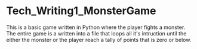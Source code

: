 # Tech_Writing1_MonsterGame
This is a basic game written in Python where the player fights a monster. The entire game is a written into a file that loops all it's intruction until the either the monster or the player reach a tally of points that is zero or below.


